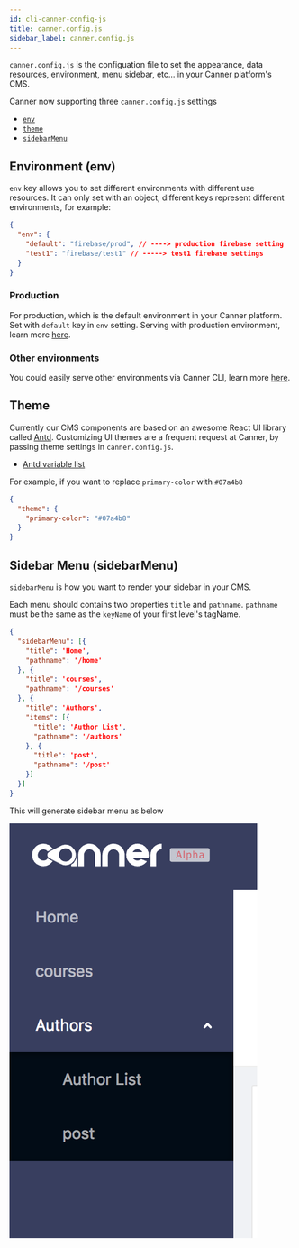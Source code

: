 ```yaml
---
id: cli-canner-config-js
title: canner.config.js
sidebar_label: canner.config.js
---
```


`canner.config.js` is the configuation file to set the appearance, data resources, environment, menu sidebar, etc... in your Canner platform's CMS.

Canner now supporting three `canner.config.js` settings

- [`env`](#environment-env)
- [`theme`](#theme)
- [`sidebarMenu`](#sidebar-menu-sidebarmenu)

## Environment (env)

`env` key allows you to set different environments with different use resources. It can only set with an object, different keys represent different environments, for example:

```json
{
  "env": {
    "default": "firebase/prod", // ----> production firebase setting
    "test1": "firebase/test1" // -----> test1 firebase settings
  }
}
```

### Production

For production, which is the default environment in your Canner platform. Set with `default` key in `env` setting. Serving with production environment, learn more [here](cli-production.md#serving-production-environment).

### Other environments

You could easily serve other environments via Canner CLI, learn more [here](cli-development.md#serving-with-environments).

## Theme

Currently our CMS components are based on an awesome React UI library called [Antd](https://ant.design/). Customizing UI themes are a frequent request at Canner, by passing theme settings in `canner.config.js`.

- [Antd variable list](https://github.com/ant-design/ant-design/blob/master/components/style/themes/default.less)

For example, if you want to replace `primary-color` with `#07a4b8`

```json
{
  "theme": {
    "primary-color": "#07a4b8"
  }
}
```


## Sidebar Menu (sidebarMenu)

`sidebarMenu` is how you want to render your sidebar in your CMS.

Each menu should contains two properties `title` and `pathname`. `pathname` must be the same as the `keyName` of your first level's tagName.

```json
{
  "sidebarMenu": [{
    "title": 'Home',
    "pathname": '/home'
  }, {
    "title": 'courses',
    "pathname": '/courses'
  }, {
    "title": 'Authors',
    "items": [{
      "title": 'Author List',
      "pathname": '/authors'
    }, {
      "title": 'post',
      "pathname": '/post'
    }]
  }]
}
```

This will generate sidebar menu as below

![result](/docs/assets/cli/canner-config-sidebar.png)
